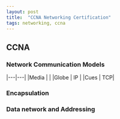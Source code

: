 ```yaml
---
layout: post
title:  "CCNA Networking Certification"
tags: networking, ccna 
---
```


## CCNA


### Network Communication Models


|---|---|
|Media | |
|Globe | IP | 
|Cues | TCP|


### Encapsulation


### Data network and Addressing


